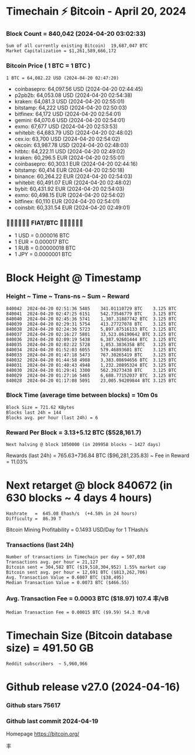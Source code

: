# Timechain ⚡ ₿itcoin - April 20, 2024
### Block Count = 840,042 (2024-04-20 03:02:33) 
    Sum of all currently existing Bitcoin)	19,687,047 BTC
    Market Capitalization = $1,261,589,666,172
### Bitcoin Price ( 1 BTC = 1 BTC  )
	1 BTC = 64,082.22 USD (2024-04-20 02:47:20)
- coinbasepro: 64,097.56 USD (2024-04-20 02:44:45)
- p2pb2b: 64,053.08 USD (2024-04-20 02:54:38)
- kraken: 64,081.3 USD (2024-04-20 02:55:01)
- bitstamp: 64,222 USD (2024-04-20 02:50:03)
- bitfinex: 64,172 USD (2024-04-20 02:54:01)
- gemini: 64,070.6 USD (2024-04-20 02:54:01)
- exmo: 67,677 USD (2024-04-20 02:53:53)
- whitebit: 64,683.79 USD (2024-04-20 02:48:02)
- cex.io: 63,700 USD (2024-04-20 02:54:02)
- okcoin: 63,987.78 USD (2024-04-20 02:48:03)
- hitbtc: 64,222.11 USD (2024-04-20 02:49:02)
- kraken: 60,296.5 EUR (2024-04-20 02:55:01)
- coinbasepro: 60,303.1 EUR (2024-04-20 02:44:16)
- bitstamp: 60,414 EUR (2024-04-20 02:50:18)
- binance: 60,264.22 EUR (2024-04-20 02:54:03)
- whitebit: 60,491.07 EUR (2024-04-20 02:48:02)
- bybit: 60,431.92 EUR (2024-04-20 02:54:03)
- exmo: 60,498.15 EUR (2024-04-20 02:54:02)
- bitfinex: 60,110 EUR (2024-04-20 02:54:01)
- coinsbit: 60,331.54 EUR (2024-04-20 02:49:01)
### 💱💶💵💷💴💱 FIAT/BTC 💱💴💷💵💶💱
- 1 USD = 0.000016 BTC
- 1 EUR = 0.000017 BTC
- 1 RUB = 0.00000018 BTC
- 1 JPY = 0.0000001 BTC
# Block Height @ Timestamp
### Height ~ Time ~ Trans-ns ~ Sum ~ Reward
    840042	2024-04-20 02:51:36	5485	341.01110729 BTC	3.125 BTC
    840041	2024-04-20 02:47:25	6151	542.73546779 BTC	3.125 BTC
    840040	2024-04-20 02:45:36	5741	1,307.31887742 BTC	3.125 BTC
    840039	2024-04-20 02:29:31	5754	413.27727078 BTC	3.125 BTC
    840038	2024-04-20 02:24:36	5723	5,897.87516133 BTC	3.125 BTC
    840037	2024-04-20 02:16:27	5801	33,523.86190642 BTC	3.125 BTC
    840036	2024-04-20 02:09:19	5438	6,387.92601444 BTC	3.125 BTC
    840035	2024-04-20 02:02:22	5728	1,053.3836358 BTC	3.125 BTC
    840034	2024-04-20 01:52:03	6055	579.46893601 BTC	3.125 BTC
    840033	2024-04-20 01:47:18	5473	767.30265419 BTC	3.125 BTC
    840032	2024-04-20 01:44:58	4988	3,383.08694656 BTC	3.125 BTC
    840031	2024-04-20 01:40:43	4948	1,232.20895324 BTC	3.125 BTC
    840030	2024-04-20 01:29:41	3300	562.39273438 BTC	3.125 BTC
    840029	2024-04-20 01:27:16	5465	6,688.77152037 BTC	3.125 BTC
    840028	2024-04-20 01:17:08	5091	23,005.94209844 BTC	3.125 BTC
### Block Time (average time between blocks) = 10m 0s
    Block Size = 721.62 KBytes
    Blocks last 24h = 144
    Blocks avg. per hour (last 24h) = 6
### Reward Per Block = 3.13+5.12 BTC ($528,161.7)
    Next halving @ block 1050000 (in 209958 blocks ~ 1427 days)
Rewards (last 24h) = 765.63+736.84 BTC ($96,281,235.83) ~ Fee in Reward = 11.03%
# Next retarget @ block 840672 (in 630 blocks ~ 4 days 4 hours)
    Hashrate   =  645.08 Ehash/s  (+4.58% in 24 hours)
    Difficulty =  86.39 T 
Bitcoin Mining Profitability = 0.1493 USD/Day for 1 THash/s
### Transactions (last 24h)
    Number of transactions in Timechain per day = 507,038
    Transactions avg. per hour = 21,127
    Bitcoin sent = 304,582 BTC ($19,518,304,952) 1.55% market cap
    Bitcoin sent avg. per hour = 12,691 BTC ($813,262,706)
    Avg. Transaction Value = 0.6007 BTC ($38,495)
    Median Transaction Value = 0.0073 BTC ($466.55)
### Avg. Transaction Fee = 0.0003 BTC ($18.97) 107.4 丰/vB
    Median Transaction Fee = 0.00015 BTC ($9.59) 54.3 丰/vB
# Timechain Size (Bitcoin database size) = 491.50 GB
    Reddit subscribers	~ 5,960,966
# Github release	v27.0 (2024-04-16)
### Github stars	75617
### Github last commit	2024-04-19

Homepage	https://bitcoin.org/

丰
